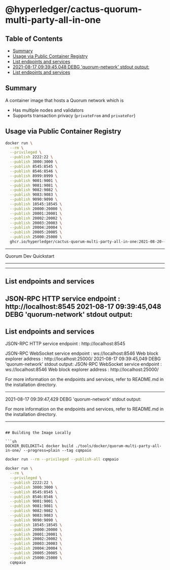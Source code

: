 # @hyperledger/cactus-quorum-multi-party-all-in-one<!-- omit in toc -->

## Table of Contents<!-- omit in toc -->

- [Summary](#summary)
- [Usage via Public Container Registry](#usage-via-public-container-registry)
- [List endpoints and services](#list-endpoints-and-services)
- [2021-08-17 09:39:45,048 DEBG 'quorum-network' stdout output:](#2021-08-17-093945048-debg-quorum-network-stdout-output)
- [List endpoints and services](#list-endpoints-and-services-1)

## Summary

A container image that hosts a Quorum network which is
- Has multiple nodes and validators
- Supports transaction privacy (`privateFrom` and `privateFor`)

## Usage via Public Container Registry

```sh
docker run \
  --rm \
  --privileged \
  --publish 2222:22 \
  --publish 3000:3000 \
  --publish 8545:8545 \
  --publish 8546:8546 \
  --publish 8999:8999 \
  --publish 9001:9001 \
  --publish 9081:9081 \
  --publish 9082:9082 \
  --publish 9083:9083 \
  --publish 9090:9090 \
  --publish 18545:18545 \
  --publish 20000:20000 \
  --publish 20001:20001 \
  --publish 20002:20002 \
  --publish 20003:20003 \
  --publish 20004:20004 \
  --publish 20005:20005 \
  --publish 25000:25000 \
  ghcr.io/hyperledger/cactus-quorum-multi-party-all-in-one:2021-08-20--quorum-multi-party-ledger

```

*************************************
Quorum Dev Quickstart 
*************************************

----------------------------------
List endpoints and services
----------------------------------
JSON-RPC HTTP service endpoint                 : http://localhost:8545
2021-08-17 09:39:45,048 DEBG 'quorum-network' stdout output:
----------------------------------
List endpoints and services
----------------------------------
JSON-RPC HTTP service endpoint                 : http://localhost:8545

JSON-RPC WebSocket service endpoint            : ws://localhost:8546
Web block explorer address                     : http://localhost:25000/
2021-08-17 09:39:45,049 DEBG 'quorum-network' stdout output:
JSON-RPC WebSocket service endpoint            : ws://localhost:8546
Web block explorer address                     : http://localhost:25000/


For more information on the endpoints and services, refer to README.md in the installation directory.
****************************************************************
2021-08-17 09:39:47,429 DEBG 'quorum-network' stdout output:

For more information on the endpoints and services, refer to README.md in the installation directory.
****************************************************************

```

## Building the Image Locally

```sh
DOCKER_BUILDKIT=1 docker build ./tools/docker/quorum-multi-party-all-in-one/ --progress=plain --tag cqmpaio
```

```sh
docker run --rm --privileged --publish-all cqmpaio
```

```sh
docker run \
  --rm \
  --privileged \
  --publish 2222:22 \
  --publish 3000:3000 \
  --publish 8545:8545 \
  --publish 8546:8546 \
  --publish 9001:9001 \
  --publish 9081:9081 \
  --publish 9082:9082 \
  --publish 9083:9083 \
  --publish 9090:9090 \
  --publish 18545:18545 \
  --publish 20000:20000 \
  --publish 20001:20001 \
  --publish 20002:20002 \
  --publish 20003:20003 \
  --publish 20004:20004 \
  --publish 20005:20005 \
  --publish 25000:25000 \
  cqmpaio
```
